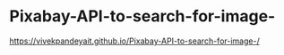 # Pixabay-API-to-search-for-image-


https://vivekpandeyait.github.io/Pixabay-API-to-search-for-image-/
